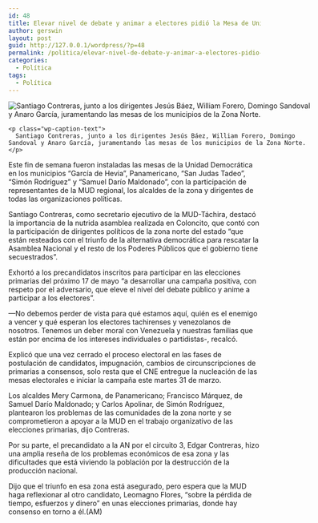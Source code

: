 ```yaml
---
id: 48
title: Elevar nivel de debate y animar a electores pidió la Mesa de Unidad a los candidatos
author: gerswin
layout: post
guid: http://127.0.0.1/wordpress/?p=48
permalink: /politica/elevar-nivel-de-debate-y-animar-a-electores-pidio-la-mesa-de-unidad-a-los-candidatos/
categories:
  - Política
tags:
  - Política
---
```

<div id="content-area">
  <b></b></p> 
  
  <div class="wp-caption alignleft" id="attachment_405372" style="width: 610px">
    <img alt="Santiago Contreras, junto a los dirigentes Jesús Báez, William Forero, Domingo Sandoval y Anaro García, juramentando las mesas de los municipios de la Zona Norte." class="size-full wp-image-405372" data-recalc-dims="1" src="http://i0.wp.com/www.lanacion.com.ve/fotoedicion//2015/03/a5-DLN186950.jpg?resize=600%2C450" /> 
    
    <p class="wp-caption-text">
      Santiago Contreras, junto a los dirigentes Jesús Báez, William Forero, Domingo Sandoval y Anaro García, juramentando las mesas de los municipios de la Zona Norte.
    </p>
  </div>
  
  <p>
    Este fin de semana fueron instaladas las mesas de la Unidad Democrática en los municipios “García de Hevia”, Panamericano, “San Judas Tadeo”, “Simón Rodríguez” y “Samuel Darío Maldonado”, con la participación de representantes de la MUD regional, los alcaldes de la zona y dirigentes de todas las organizaciones políticas.
  </p>
  
  <p>
    Santiago Contreras, como secretario ejecutivo de la MUD-Táchira, destacó la importancia de la nutrida asamblea realizada en Coloncito, que contó con la participación de dirigentes políticos de la zona norte del estado “que están resteados con el triunfo de la alternativa democrática para rescatar la Asamblea Nacional y el resto de los Poderes Públicos que el gobierno tiene secuestrados”.
  </p>
  
  <p>
    Exhortó a los precandidatos inscritos para participar en las elecciones primarias del próximo 17 de mayo “a desarrollar una campaña positiva, con respeto por el adversario, que eleve el nivel del debate público y anime a participar a los electores”.
  </p></p> 
  
  <div class="alignleft">
  </div>
  
  <p>
    —No debemos perder de vista para qué estamos aquí, quién es el enemigo a vencer y qué esperan los electores tachirenses y venezolanos de nosotros. Tenemos un deber moral con Venezuela y nuestras familias que están por encima de los intereses individuales o partidistas-, recalcó.
  </p>
  
  <p>
    Explicó que una vez cerrado el proceso electoral en las fases de postulación de candidatos, impugnación, cambios de circunscripciones de primarias a consensos, solo resta que el CNE entregue la nucleación de las mesas electorales e iniciar la campaña este martes 31 de marzo.
  </p>
  
  <p>
    Los alcaldes Mery Carmona, de Panamericano; Francisco Márquez, de Samuel Darío Maldonado; y Carlos Apolinar, de Simón Rodríguez, plantearon los problemas de las comunidades de la zona norte y se comprometieron a apoyar a la MUD en el trabajo organizativo de las elecciones primarias, dijo Contreras.
  </p>
  
  <p>
    Por su parte, el precandidato a la AN por el circuito 3, Edgar Contreras, hizo una amplia reseña de los problemas económicos de esa zona y las dificultades que está viviendo la población por la destrucción de la producción nacional.
  </p>
  
  <p>
    Dijo que el triunfo en esa zona está asegurado, pero espera que la MUD haga reflexionar al otro candidato, Leomagno Flores, “sobre la pérdida de tiempo, esfuerzos y dinero” en unas elecciones primarias, donde hay consenso en torno a él.(AM)
  </p>
</div>